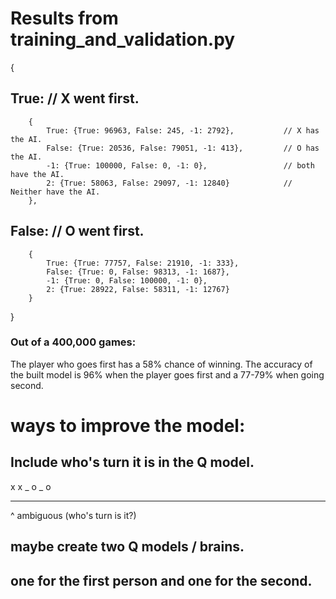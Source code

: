# Results from training_and_validation.py
{
 ## True: 														// X went first.
		{
			True: {True: 96963, False: 245, -1: 2792},           // X has the AI.
			False: {True: 20536, False: 79051, -1: 413},         // O has the AI.
			-1: {True: 100000, False: 0, -1: 0},                 // both have the AI.
			2: {True: 58063, False: 29097, -1: 12840}            // Neither have the AI.
		},
##	False:                                                       // O went first.
		{
			True: {True: 77757, False: 21910, -1: 333},
			False: {True: 0, False: 98313, -1: 1687},
			-1: {True: 0, False: 100000, -1: 0},
			2: {True: 28922, False: 58311, -1: 12767}
		}
}
### Out of a 400,000 games:
The player who goes first has a 58% chance of winning.
The accuracy of the built model is 96% when the player goes first and a 77-79%
when going second.

# ways to improve the model:

## Include who's turn it is in the Q model.
x x _
o _ o
_ _ _
^ ambiguous (who's turn is it?)

## maybe create two Q models / brains.
## one for the first person and one for the second.
